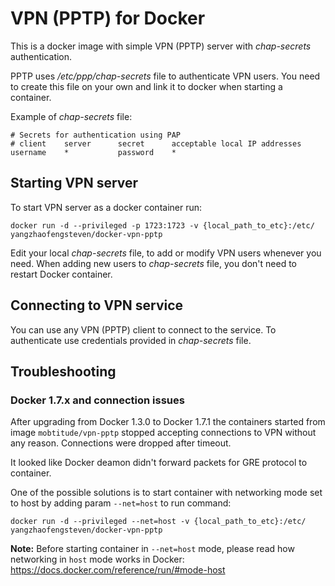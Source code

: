 # VPN (PPTP) for Docker

This is a docker image with simple VPN (PPTP) server with _chap-secrets_ authentication.

PPTP uses _/etc/ppp/chap-secrets_ file to authenticate VPN users.
You need to create this file on your own and link it to docker when starting a container.

Example of _chap-secrets_ file:

````
# Secrets for authentication using PAP
# client    server      secret      acceptable local IP addresses
username    *           password    *
````


## Starting VPN server

To start VPN server as a docker container run:

````
docker run -d --privileged -p 1723:1723 -v {local_path_to_etc}:/etc/ yangzhaofengsteven/docker-vpn-pptp
````

Edit your local _chap-secrets_ file, to add or modify VPN users whenever you need.
When adding new users to _chap-secrets_ file, you don't need to restart Docker container.

## Connecting to VPN service
You can use any VPN (PPTP) client to connect to the service.
To authenticate use credentials provided in _chap-secrets_ file.


## Troubleshooting 

### Docker 1.7.x and connection issues
After upgrading from Docker 1.3.0 to Docker 1.7.1 the containers started from image `mobtitude/vpn-pptp` stopped accepting connections to VPN without any reason.
Connections were dropped after timeout. 

It looked like Docker deamon didn't forward packets for GRE protocol to container.

One of the possible solutions is to start container with networking mode set to host by adding param `--net=host` to run command:

````
docker run -d --privileged --net=host -v {local_path_to_etc}:/etc/ yangzhaofengsteven/docker-vpn-pptp
````

**Note:** Before starting container in `--net=host` mode, please read how networking in `host` mode works in Docker:
https://docs.docker.com/reference/run/#mode-host

